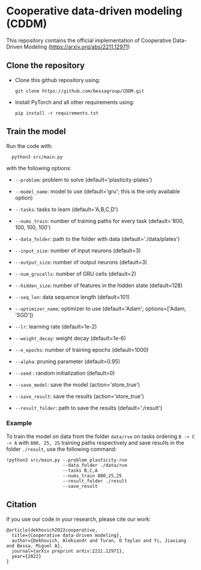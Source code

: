 # Cooperative data-driven modeling (CDDM)
This repository contains the official implementation of Cooperative Data-Driven Modeling (https://arxiv.org/abs/2211.12971)


## Clone the repository

* Clone this github repository using:
      
      git clone https://github.com/bessagroup/CDDM.git

* Install PyTorch and all other requirements using:

      pip install -r requirements.txt
      
## Train the model

Run the code with:

      python3 src/main.py
      
with the following options:

* `--problem`: problem to solve (default='plasticity-plates')
* `--model_name`: model to use (default='gru'; this is the only available option)
* `--tasks`: tasks to learn (default='A,B,C,D')
* `--nums_train`: number of training paths for every task (default='800, 100, 100, 100')
* `--data_folder`: path to the folder with data (default='./data/plates')

* `--input_size`: number of input neurons (default=3)
* `--output_size`: number of output neurons (default=3)
* `--num_grucells`: number of GRU cells (default=2)
* `--hidden_size`: number of features in the hidden state (default=128)    
* `--seq_len`: data sequence length (default=101)
    
* `--optimizer_name`: optimizer to use (default='Adam'; options=['Adam, 'SGD'])
* `--lr`: learning rate (default=1e-2)
* `--weight_decay`: weight decay (default=1e-6)
* `--n_epochs`: number of training epochs (default=1000)
* `--alpha`: pruning parameter (default=0.95)
* `--seed` : random initialization (default=0)
    
* `--save_model`: save the model (action='store_true')
* `--save_result`: save the results (action='store_true')
* `--result_folder`: path to save the results (default='./result')

### Example

To train the model on data from the folder `data/rve` on tasks ordering `B -> C -> A` with `800, 25, 25` training paths respectively and save results in the folder `./result`, use the following command:

```
!python3 src/main.py --problem plasticity-rve
                     --data_folder ./data/rve
                     --tasks B,C,A
                     --nums_train 800,25,25
                     --result_folder ./result
                     --save_result
```

## Citation

If you use our code in your research, please cite our work:
```
@article{dekhovich2022cooperative,
  title={Cooperative data-driven modeling},
  author={Dekhovich, Aleksandr and Turan, O Taylan and Yi, Jiaxiang and Bessa, Miguel A},
  journal={arXiv preprint arXiv:2211.12971},
  year={2022}
}
```
